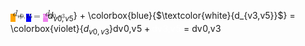<span class="katex"><span class="katex-mathml"><math xmlns="http://www.w3.org/1998/Math/MathML"><semantics><mrow><mpadded width="+6pt" height="+6pt" lspace="3pt" voffset="3pt" mathbackground="orange"><mstyle scriptlevel="0" displaystyle="false"><msub><mi>d</mi><mrow><mi>v</mi><mn>0</mn><mo separator="true">,</mo><mi>v</mi><mn>5</mn></mrow></msub></mstyle></mpadded><mo>+</mo><mpadded width="+6pt" height="+6pt" lspace="3pt" voffset="3pt" mathbackground="blue"><mstyle scriptlevel="0" displaystyle="false"><mstyle mathcolor="white"><msub><mi>d</mi><mrow><mi>v</mi><mn>3</mn><mo separator="true">,</mo><mi>v</mi><mn>5</mn></mrow></msub></mstyle></mstyle></mpadded><mo>=</mo><mpadded width="+6pt" height="+6pt" lspace="3pt" voffset="3pt" mathbackground="violet"><mstyle scriptlevel="0" displaystyle="false"><msub><mi>d</mi><mrow><mi>v</mi><mn>0</mn><mo separator="true">,</mo><mi>v</mi><mn>3</mn></mrow></msub></mstyle></mpadded></mrow><annotation encoding="application/x-tex">\colorbox{orange}{$d_{v0,v5}$} + \colorbox{blue}{$\textcolor{white}{d_{v3,v5}}$} = \colorbox{violet}{$d_{v0,v3}$}</annotation></semantics></math></span><span class="katex-html" aria-hidden="true"><span class="base"><span class="strut" style="height:1.5805479999999998em;vertical-align:-0.586108em;"></span><span class="mord"><span class="vlist-t vlist-t2"><span class="vlist-r"><span class="vlist" style="height:0.9944399999999999em;"><span style="top:-2.99444em;"><span class="pstrut" style="height:3.580548em;"></span><span class="stretchy colorbox" style="height:1.5805479999999998em;background-color:orange;"></span></span><span style="top:-3.580548em;"><span class="pstrut" style="height:3.580548em;"></span><span class="mord boxpad"><span class="mord"><span class="mord mathnormal">d</span><span class="msupsub"><span class="vlist-t vlist-t2"><span class="vlist-r"><span class="vlist" style="height:0.301108em;"><span style="top:-2.5500000000000003em;margin-left:0em;margin-right:0.05em;"><span class="pstrut" style="height:2.7em;"></span><span class="sizing reset-size6 size3 mtight"><span class="mord mtight"><span class="mord mathnormal mtight" style="margin-right:0.03588em;">v</span><span class="mord mtight">0</span><span class="mpunct mtight">,</span><span class="mord mathnormal mtight" style="margin-right:0.03588em;">v</span><span class="mord mtight">5</span></span></span></span></span><span class="vlist-s">​</span></span><span class="vlist-r"><span class="vlist" style="height:0.286108em;"><span></span></span></span></span></span></span></span></span></span><span class="vlist-s">​</span></span><span class="vlist-r"><span class="vlist" style="height:0.586108em;"><span></span></span></span></span></span><span class="mspace" style="margin-right:0.2222222222222222em;"></span><span class="mbin">+</span><span class="mspace" style="margin-right:0.2222222222222222em;"></span></span><span class="base"><span class="strut" style="height:1.5805479999999998em;vertical-align:-0.586108em;"></span><span class="mord"><span class="vlist-t vlist-t2"><span class="vlist-r"><span class="vlist" style="height:0.9944399999999999em;"><span style="top:-2.99444em;"><span class="pstrut" style="height:3.580548em;"></span><span class="stretchy colorbox" style="height:1.5805479999999998em;background-color:blue;"></span></span><span style="top:-3.580548em;"><span class="pstrut" style="height:3.580548em;"></span><span class="mord boxpad"><span class="mord" style="color:white;"><span class="mord mathnormal" style="color:white;">d</span><span class="msupsub"><span class="vlist-t vlist-t2"><span class="vlist-r"><span class="vlist" style="height:0.301108em;"><span style="top:-2.5500000000000003em;margin-left:0em;margin-right:0.05em;"><span class="pstrut" style="height:2.7em;"></span><span class="sizing reset-size6 size3 mtight" style="color:white;"><span class="mord mtight" style="color:white;"><span class="mord mathnormal mtight" style="margin-right:0.03588em;color:white;">v</span><span class="mord mtight" style="color:white;">3</span><span class="mpunct mtight" style="color:white;">,</span><span class="mord mathnormal mtight" style="margin-right:0.03588em;color:white;">v</span><span class="mord mtight" style="color:white;">5</span></span></span></span></span><span class="vlist-s">​</span></span><span class="vlist-r"><span class="vlist" style="height:0.286108em;"><span></span></span></span></span></span></span></span></span></span><span class="vlist-s">​</span></span><span class="vlist-r"><span class="vlist" style="height:0.586108em;"><span></span></span></span></span></span><span class="mspace" style="margin-right:0.2777777777777778em;"></span><span class="mrel">=</span><span class="mspace" style="margin-right:0.2777777777777778em;"></span></span><span class="base"><span class="strut" style="height:1.5805479999999998em;vertical-align:-0.586108em;"></span><span class="mord"><span class="vlist-t vlist-t2"><span class="vlist-r"><span class="vlist" style="height:0.9944399999999999em;"><span style="top:-2.99444em;"><span class="pstrut" style="height:3.580548em;"></span><span class="stretchy colorbox" style="height:1.5805479999999998em;background-color:violet;"></span></span><span style="top:-3.580548em;"><span class="pstrut" style="height:3.580548em;"></span><span class="mord boxpad"><span class="mord"><span class="mord mathnormal">d</span><span class="msupsub"><span class="vlist-t vlist-t2"><span class="vlist-r"><span class="vlist" style="height:0.301108em;"><span style="top:-2.5500000000000003em;margin-left:0em;margin-right:0.05em;"><span class="pstrut" style="height:2.7em;"></span><span class="sizing reset-size6 size3 mtight"><span class="mord mtight"><span class="mord mathnormal mtight" style="margin-right:0.03588em;">v</span><span class="mord mtight">0</span><span class="mpunct mtight">,</span><span class="mord mathnormal mtight" style="margin-right:0.03588em;">v</span><span class="mord mtight">3</span></span></span></span></span><span class="vlist-s">​</span></span><span class="vlist-r"><span class="vlist" style="height:0.286108em;"><span></span></span></span></span></span></span></span></span></span><span class="vlist-s">​</span></span><span class="vlist-r"><span class="vlist" style="height:0.586108em;"><span></span></span></span></span></span></span></span></span>